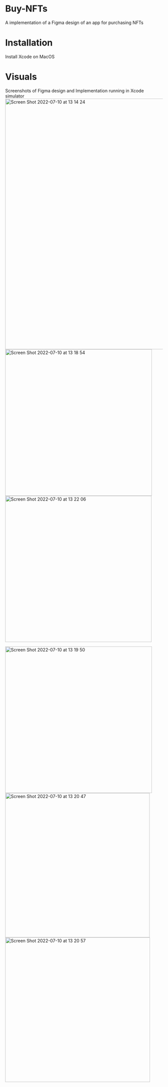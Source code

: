 # Buy-NFTs
A implementation of a Figma design of an app for purchasing NFTs 

# Installation
Install Xcode on MacOS

# Visuals 
Screenshots of Figma design and Implementation running in Xcode simulator
<img width="802" alt="Screen Shot 2022-07-10 at 13 14 24" src="https://user-images.githubusercontent.com/18536619/178146413-155b4e66-2c35-4ee9-8819-ce4fdfae12d5.png">
<img width="469" alt="Screen Shot 2022-07-10 at 13 18 54" src="https://user-images.githubusercontent.com/18536619/178146598-df138585-c00b-4e0b-b845-318e2e493a08.png">
<img width="468" alt="Screen Shot 2022-07-10 at 13 22 06" src="https://user-images.githubusercontent.com/18536619/178146710-48bf663e-ac4e-4c09-9b73-3fdfa0861f1d.png">

<img width="469" alt="Screen Shot 2022-07-10 at 13 19 50" src="https://user-images.githubusercontent.com/18536619/178146607-c72676f4-b89a-44d2-a209-eca717062270.png">

<img width="462" alt="Screen Shot 2022-07-10 at 13 20 47" src="https://user-images.githubusercontent.com/18536619/178146653-36d772a0-a85a-493c-afde-91ffbdb51819.png">
<img width="463" alt="Screen Shot 2022-07-10 at 13 20 57" src="https://user-images.githubusercontent.com/18536619/178146670-380fae99-1310-4961-bca5-a31651327bb2.png">
